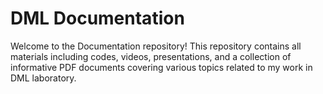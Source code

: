 # DML Documentation

Welcome to the Documentation repository! This repository contains all materials including codes, videos, presentations, and a collection of informative PDF documents covering various topics related to my work in DML laboratory.
